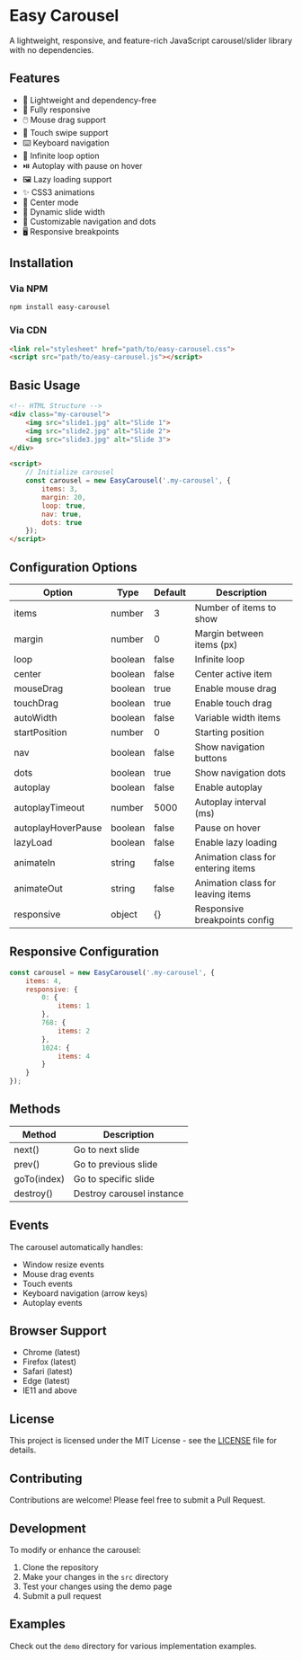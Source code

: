 # Easy Carousel

A lightweight, responsive, and feature-rich JavaScript carousel/slider library with no dependencies.

## Features

- 🚀 Lightweight and dependency-free
- 📱 Fully responsive
- 🖱️ Mouse drag support
- 📲 Touch swipe support
- ⌨️ Keyboard navigation
- 🔄 Infinite loop option
- ⏯️ Autoplay with pause on hover
- 🖼️ Lazy loading support
- ✨ CSS3 animations
- 🎯 Center mode
- 📐 Dynamic slide width
- 🎨 Customizable navigation and dots
- 🖥️ Responsive breakpoints

## Installation

### Via NPM
```bash
npm install easy-carousel
```

### Via CDN
```html
<link rel="stylesheet" href="path/to/easy-carousel.css">
<script src="path/to/easy-carousel.js"></script>
```

## Basic Usage

```html
<!-- HTML Structure -->
<div class="my-carousel">
    <img src="slide1.jpg" alt="Slide 1">
    <img src="slide2.jpg" alt="Slide 2">
    <img src="slide3.jpg" alt="Slide 3">
</div>

<script>
    // Initialize carousel
    const carousel = new EasyCarousel('.my-carousel', {
        items: 3,
        margin: 20,
        loop: true,
        nav: true,
        dots: true
    });
</script>
```

## Configuration Options

| Option | Type | Default | Description |
|--------|------|---------|-------------|
| items | number | 3 | Number of items to show |
| margin | number | 0 | Margin between items (px) |
| loop | boolean | false | Infinite loop |
| center | boolean | false | Center active item |
| mouseDrag | boolean | true | Enable mouse drag |
| touchDrag | boolean | true | Enable touch drag |
| autoWidth | boolean | false | Variable width items |
| startPosition | number | 0 | Starting position |
| nav | boolean | false | Show navigation buttons |
| dots | boolean | true | Show navigation dots |
| autoplay | boolean | false | Enable autoplay |
| autoplayTimeout | number | 5000 | Autoplay interval (ms) |
| autoplayHoverPause | boolean | false | Pause on hover |
| lazyLoad | boolean | false | Enable lazy loading |
| animateIn | string | false | Animation class for entering items |
| animateOut | string | false | Animation class for leaving items |
| responsive | object | {} | Responsive breakpoints config |

## Responsive Configuration

```javascript
const carousel = new EasyCarousel('.my-carousel', {
    items: 4,
    responsive: {
        0: {
            items: 1
        },
        768: {
            items: 2
        },
        1024: {
            items: 4
        }
    }
});
```

## Methods

| Method | Description |
|--------|-------------|
| next() | Go to next slide |
| prev() | Go to previous slide |
| goTo(index) | Go to specific slide |
| destroy() | Destroy carousel instance |

## Events

The carousel automatically handles:
- Window resize events
- Mouse drag events
- Touch events
- Keyboard navigation (arrow keys)
- Autoplay events

## Browser Support

- Chrome (latest)
- Firefox (latest)
- Safari (latest)
- Edge (latest)
- IE11 and above

## License

This project is licensed under the MIT License - see the [LICENSE](LICENSE) file for details.

## Contributing

Contributions are welcome! Please feel free to submit a Pull Request.

## Development

To modify or enhance the carousel:

1. Clone the repository
2. Make your changes in the `src` directory
3. Test your changes using the demo page
4. Submit a pull request

## Examples

Check out the `demo` directory for various implementation examples.